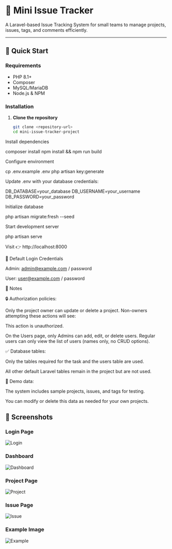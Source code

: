 # 📝 Mini Issue Tracker

A Laravel-based Issue Tracking System for small teams to manage projects, issues, tags, and comments efficiently.  

---

## 🚀 Quick Start

### Requirements
- PHP 8.1+
- Composer
- MySQL/MariaDB
- Node.js & NPM

### Installation

1. **Clone the repository**
   ```bash
   git clone <repository-url>
   cd mini-issue-tracker-project
 Install dependencies

composer install
npm install && npm run build


Configure environment

cp .env.example .env
php artisan key:generate


Update .env with your database credentials:

DB_DATABASE=your_database
DB_USERNAME=your_username
DB_PASSWORD=your_password


Initialize database

php artisan migrate:fresh --seed


Start development server

php artisan serve


Visit 👉 http://localhost:8000

🔐 Default Login Credentials

Admin: admin@example.com / password

User: user@example.com / password

📌 Notes

🔒 Authorization policies:

Only the project owner can update or delete a project. Non-owners attempting these actions will see:

This action is unauthorized.


On the Users page, only Admins can add, edit, or delete users.
Regular users can only view the list of users (names only, no CRUD options).

✅ Database tables:

Only the tables required for the task and the users table are used.

All other default Laravel tables remain in the project but are not used.

📂 Demo data:

The system includes sample projects, issues, and tags for testing.

You can modify or delete this data as needed for your own projects.

## 📸 Screenshots

### Login Page
![Login](screenshots/login.png)

### Dashboard
![Dashboard](screenshots/dashboard.png)

### Project Page
![Project](screenshots/project.png)

### Issue Page
![Issue](screenshots/issue.png)

### Example Image
![Example](screenshots/image.png)
